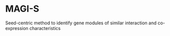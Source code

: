 # MAGI-S
Seed-centric method to identify gene modules of similar interaction and co-expression characteristics
